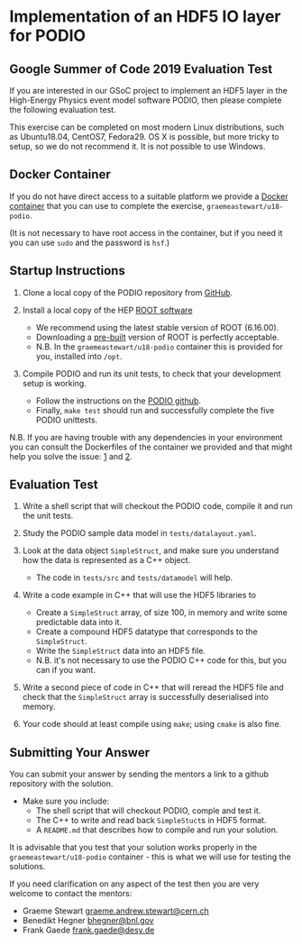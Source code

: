 # Implementation of an HDF5 IO layer for PODIO
## Google Summer of Code 2019 Evaluation Test

If you are interested in our GSoC project to implement an HDF5 layer
in the High-Energy Physics event model software PODIO, then please
complete the following evaluation test.

This exercise can be completed on most modern Linux distributions, such as
Ubuntu18.04, CentOS7, Fedora29. OS X is possible, but more tricky to setup, so we
do not recommend it. It is not possible to use Windows.

## Docker Container

If you do not have direct access to a suitable platform we provide a
[Docker container](https://hub.docker.com/r/graemeastewart/u18-podio)
that you can use to complete the exercise, `graemeastewart/u18-podio`.

(It is not necessary to have root access in the container, but if you need it
you can use `sudo` and the password is `hsf`.)

## Startup Instructions

1. Clone a local copy of the PODIO repository from [GitHub](https://github.com/AIDASoft/podio).

1. Install a local copy of the HEP [ROOT software](https://root.cern.ch)
    - We recommend using the latest stable version of ROOT (6.16.00).
    - Downloading a [pre-built](https://root.cern.ch/content/release-61600)
      version of ROOT is perfectly acceptable.
    - N.B. In the `graemeastewart/u18-podio` container this is provided for
      you, installed into `/opt`.

1. Compile PODIO and run its unit tests, to check that your development
   setup is working.
    - Follow the instructions on the [PODIO github](https://github.com/AIDASoft/podio/blob/master/README.md).
    - Finally, `make test` should run and successfully complete the five
      PODIO unittests.

N.B. If you are having trouble with any dependencies in your environment
you can consult the Dockerfiles of the container we provided and that
might help you solve the issue: [1](https://github.com/graeme-a-stewart/hithe/blob/master/u18-dev/Dockerfile)
and [2](https://github.com/graeme-a-stewart/hithe/blob/master/u18-podio/Dockerfile).

## Evaluation Test

1. Write a shell script that will checkout the PODIO code, compile it
   and run the unit tests.

1. Study the PODIO sample data model in `tests/datalayout.yaml`.

1. Look at the data object `SimpleStruct`, and make sure you understand
   how the data is represented as a C++ object.
    - The code in `tests/src` and `tests/datamodel` will help.

1. Write a code example in C++ that will use the HDF5 libraries to
    - Create a `SimpleStruct` array, of size 100, in memory and write some
      predictable data into it.
    - Create a compound HDF5 datatype that corresponds to the
      `SimpleStruct`.
    - Write the `SimpleStruct` data into an HDF5 file.
    - N.B. it's not necessary to use the PODIO C++ code for this, but
      you can if you want.

1. Write a second piece of code in C++ that will reread the HDF5 file and
   check that the `SimpleStruct` array is successfully deserialised into memory.

1. Your code should at least compile using `make`; using `cmake` is also
   fine.

## Submitting Your Answer

You can submit your answer by sending the mentors a link to a github
repository with the solution.

- Make sure you include:
    - The shell script that will checkout PODIO, comple and test it.
    - The C++ to write and read back `SimpleStuct`s in HDF5 format.
    - A `README.md` that describes how to compile and run your solution.

It is advisable that you test that your solution works properly
in the `graemeastewart/u18-podio` container - this is what we will
use for testing the solutions.

If you need clarification on any aspect of the test then you are very welcome
to contact the mentors:

- Graeme Stewart <graeme.andrew.stewart@cern.ch>
- Benedikt Hegner <bhegner@bnl.gov>
- Frank Gaede <frank.gaede@desy.de>
